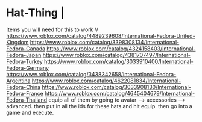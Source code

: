 # Hat-Thing                          |
Items you will need for this to work V
https://www.roblox.com/catalog/4489239608/International-Fedora-United-Kingdom
https://www.roblox.com/catalog/3398308134/International-Fedora-Canada
https://www.roblox.com/catalog/4324158403/International-Fedora-Japan
https://www.roblox.com/catalog/4381707497/International-Fedora-Turkey
https://www.roblox.com/catalog/3033910400/International-Fedora-Germany
https://www.roblox.com/catalog/3438342658/International-Fedora-Argentina
https://www.roblox.com/catalog/4622081834/International-Fedora-China
https://www.roblox.com/catalog/3033908130/International-Fedora-France
https://www.roblox.com/catalog/4645404679/International-Fedora-Thailand
equip all of them by going to avatar --> accessories --> advanced. then put in all the ids for these hats and hit equip. then go into a game and execute. 
